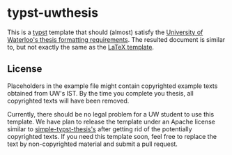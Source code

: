 # typst-uwthesis

This is a [typst](https://typst.app/) template that should (almost) satisfy the [University of Waterloo's thesis formatting requirements](https://uwaterloo.ca/graduate-studies-postdoctoral-affairs/current-students/thesis/thesis-formatting).  The resulted document is similar to, but not exactly the same as the [LaTeX template](https://uwaterloo.atlassian.net/wiki/spaces/ISTKB/pages/2666037269/LaTeX+Software+for+Thesis+and+Document+Preparation+and+the+Overleaf+Cloud+Service). 


## License

Placeholders in the example file might contain copyrighted example texts obtained from UW's IST.  By the time you complete you thesis, all copyrighted texts will have been removed. 

Currently, there should be no legal problem for a UW student to use this template.  We have plan to release the template under an Apache license similar to [simple-typst-thesis's](https://github.com/zagoli/simple-typst-thesis) after getting rid of the potentially copyrighted texts.  If you need this template soon, feel free to replace the text by non-copyrighted material and submit a pull request. 

